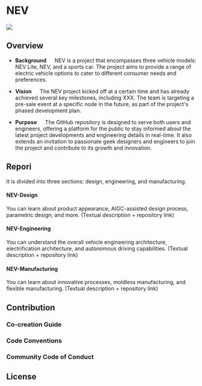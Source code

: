 # NEV
![](https://badgen.net/badge/web/pixmoving/pink?icon=github)

## Overview

- **Background** &emsp; NEV is a project that encompasses three vehicle models: NEV Lite, NEV, and a sports car. The project aims to provide a range of electric vehicle options to cater to different consumer needs and preferences.

- **Vision** &emsp; The NEV project kicked off at a certain time and has already achieved several key milestones, including XXX. The team is targeting a pre-sale event at a specific node in the future, as part of the project's phased development plan.

- **Purpose** &emsp; The GitHub repository is designed to serve both users and engineers, offering a platform for the public to stay informed about the latest project developments and engineering details in real-time. It also extends an invitation to passionate geek designers and engineers to join the project and contribute to its growth and innovation.

## Repori
It is divided into three sections: design, engineering, and manufacturing.

#### NEV-Design
You can learn about product appearance, AIGC-assisted design process, parametric design, and more. (Textual description + repository link)

#### NEV-Engineering
You can understand the overall vehicle engineering architecture, electrification architecture, and autonomous driving capabilities. (Textual description + repository link)

#### NEV-Manufacturing
You can learn about innovative processes, moldless manufacturing, and flexible manufacturing. (Textual description + repository link)

## Contribution
### Co-creation Guide
### Code Conventions
### Community Code of Conduct

## License
